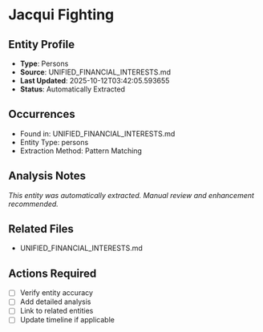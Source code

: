 # Jacqui Fighting

## Entity Profile
- **Type**: Persons
- **Source**: UNIFIED_FINANCIAL_INTERESTS.md
- **Last Updated**: 2025-10-12T03:42:05.593655
- **Status**: Automatically Extracted

## Occurrences
- Found in: UNIFIED_FINANCIAL_INTERESTS.md
- Entity Type: persons
- Extraction Method: Pattern Matching

## Analysis Notes
*This entity was automatically extracted. Manual review and enhancement recommended.*

## Related Files
- UNIFIED_FINANCIAL_INTERESTS.md

## Actions Required
- [ ] Verify entity accuracy
- [ ] Add detailed analysis
- [ ] Link to related entities
- [ ] Update timeline if applicable
